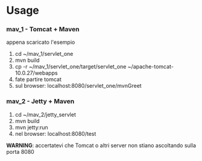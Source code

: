 # Usage

### mav_1 - Tomcat + Maven

appena scaricato l'esempio

1. cd ~/mav_1/servlet_one
2. mvn build
3. cp -r ~/mav_1/servlet_one/target/servlet_one ~/apache-tomcat-10.0.27/webapps
4. fate partire tomcat
5. sul browser: localhost:8080/servlet_one/mvnGreet

### mav_2 - Jetty + Maven

1. cd ~/mav_2/jetty_servlet
2. mvn build
3. mvn jetty:run
4. nel browser: localhost:8080/test

**WARNING**: accertatevi che Tomcat o altri server non stiano ascoltando sulla porta 8080